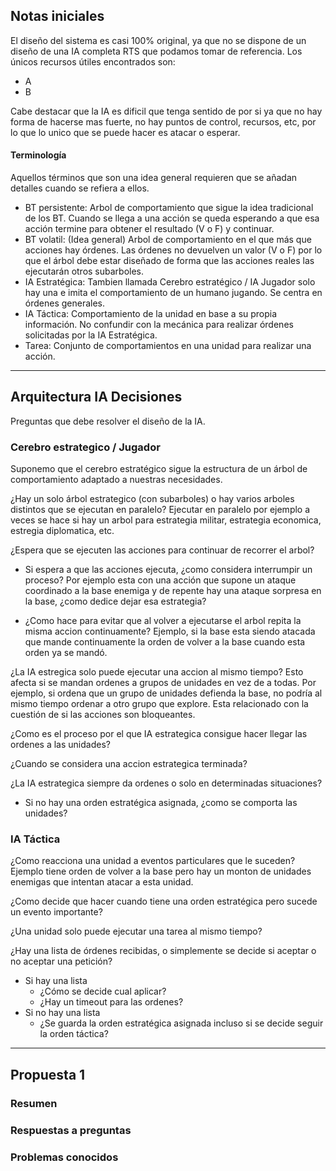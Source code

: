 ## Notas iniciales
El diseño del sistema es casi 100% original, ya que no se dispone de un diseño de una IA completa RTS que podamos tomar de referencia. Los únicos recursos útiles encontrados son:
 - A
 - B

Cabe destacar que la IA es dificil que tenga sentido de por si ya que no hay forma de hacerse mas fuerte, no hay puntos de control, recursos, etc, por lo que lo unico que se puede hacer es atacar o esperar.

#### Terminología
Aquellos términos que son una idea general requieren que se añadan detalles cuando se refiera a ellos.
 - BT persistente: Arbol de comportamiento que sigue la idea tradicional de los BT. Cuando se llega a una acción se queda esperando a que esa acción termine para obtener el resultado (V o F) y continuar.
 - BT volatil: (Idea general) Arbol de comportamiento en el que más que acciones hay órdenes. Las órdenes no devuelven un valor (V o F) por lo que el árbol debe estar diseñado de forma que las acciones reales las ejecutarán otros subarboles.
 - IA Estratégica: Tambien llamada Cerebro estratégico / IA Jugador solo hay una e imita el comportamiento de un humano jugando. Se centra en órdenes generales.
 - IA Táctica: Comportamiento de la unidad en base a su propia información. No confundir con la mecánica para realizar órdenes solicitadas por la IA Estratégica.
 - Tarea: Conjunto de comportamientos en una unidad para realizar una acción.

<hr />

## Arquitectura IA Decisiones
Preguntas que debe resolver el diseño de la IA.

### Cerebro estrategico / Jugador
Suponemo que el cerebro estratégico sigue la estructura de un árbol de comportamiento adaptado a nuestras necesidades.

¿Hay un solo árbol estrategico (con subarboles) o hay varios arboles distintos que se ejecutan en paralelo?
Ejecutar en paralelo por ejemplo a veces se hace si hay un arbol para estrategia militar, estrategia economica, estregia diplomatica, etc.

¿Espera que se ejecuten las acciones para continuar de recorrer el arbol?

 - Si espera a que las acciones ejecuta, ¿como considera interrumpir un proceso? Por ejemplo esta con una acción que supone un ataque coordinado a la base enemiga y de repente hay una ataque sorpresa en la base, ¿como dedice dejar esa estrategia?

 - ¿Como hace para evitar que al volver a ejecutarse el arbol repita la misma accion continuamente?
Ejemplo, si la base esta siendo atacada que mande continuamente la orden de volver a la base cuando esta orden ya se mandó.

¿La IA estregica solo puede ejecutar una accion al mismo tiempo?
Esto afecta si se mandan ordenes a grupos de unidades en vez de a todas. Por ejemplo, si ordena que un grupo de unidades defienda la base, no podría al mismo tiempo ordenar a otro grupo que explore. Esta relacionado con la cuestión de si las acciones son bloqueantes.

¿Como es el proceso por el que IA estrategica consigue hacer llegar las ordenes a las unidades?

¿Cuando se considera una accion estrategica terminada?

¿La IA estrategica siempre da ordenes o solo en determinadas situaciones?
 - Si no hay una orden estratégica asignada, ¿como se comporta las unidades?

### IA Táctica
¿Como reacciona una unidad a eventos particulares que le suceden? Ejemplo tiene orden de volver a la base pero hay un monton de unidades enemigas que intentan atacar a esta unidad.

¿Como decide que hacer cuando tiene una orden estratégica pero sucede un evento importante?

¿Una unidad solo puede ejecutar una tarea al mismo tiempo?

¿Hay una lista de órdenes recibidas, o simplemente se decide si aceptar o no aceptar una petición?
 - Si hay una lista
   - ¿Cómo se decide cual aplicar?
   - ¿Hay un timeout para las ordenes?
 - Si no hay una lista
   - ¿Se guarda la orden estratégica asignada incluso si se decide seguir la orden táctica?

<hr />

## Propuesta 1
### Resumen

### Respuestas a preguntas

### Problemas conocidos
